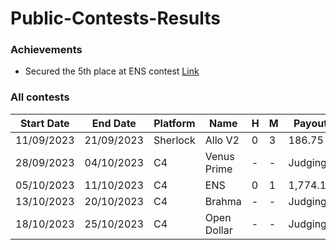 # Public-Contests-Results

### Achievements

- Secured the 5th place at ENS contest [Link](https://code4rena.com/contests/2023-10-ens#top)

### All contests
| Start Date | End Date  | Platform | Name                        | H | M | Payout    | Link                                                   |
|------------|-----------|----------|-----------------------------|---|---|-----------|--------------------------------------------------------|
| 11/09/2023 | 21/09/2023 | Sherlock | Allo V2                     | 0 | 3 | 186.75    | [Link](https://audits.sherlock.xyz/contests/109)         |
| 28/09/2023 | 04/10/2023 | C4       | Venus Prime                 | - | - | Judging   | [Link](https://code4rena.com/contests/2023-09-venus-prime#top) |
| 05/10/2023 | 11/10/2023 | C4       | ENS                         | 0 | 1 | 1,774.19  | [Link](https://code4rena.com/contests/2023-10-ens#top)  |
| 13/10/2023 | 20/10/2023 | C4       | Brahma                      | - | - | Judging   | [Link](https://code4rena.com/contests/2023-10-brahma#top) |
| 18/10/2023 | 25/10/2023 | C4       | Open Dollar                 | - | - | Judging   | [Link](https://code4rena.com/contests/2023-10-open-dollar#top) |
